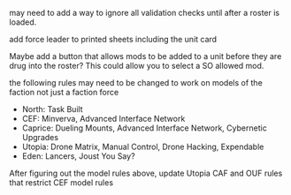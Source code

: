 may need to add a way to ignore all validation checks until after a roster is loaded.  

add force leader to printed sheets including the unit card

Maybe add a button that allows mods to be added to a unit before they are drug into the roster?  This could allow you to select a SO allowed mod.

the following rules may need to be changed to work on models of the faction not just a faction force
* North: Task Built
* CEF: Minverva, Advanced Interface Network
* Caprice: Dueling Mounts, Advanced Interface Network, Cybernetic Upgrades
* Utopia: Drone Matrix, Manual Control, Drone Hacking, Expendable
* Eden: Lancers, Joust You Say?

After figuring out the model rules above, update Utopia CAF and OUF rules that restrict CEF model rules